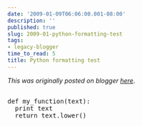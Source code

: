 ```yaml
---
date: '2009-01-09T06:06:00.001-08:00'
description: ''
published: true
slug: 2009-01-python-formatting-test
tags:
- legacy-blogger
time_to_read: 5
title: Python formatting test
---
```


*This was originally posted on blogger [here](https://pydanny.blogspot.com/2009/01/python-formatting-test.html)*.

<pre class="py" name="code"><br />def my_function(text):<br />  print text<br />  return text.lower()<br /></pre>